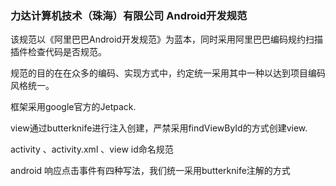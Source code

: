 ### 力达计算机技术（珠海）有限公司 Android开发规范

该规范以《阿里巴巴Android开发规范》为蓝本，同时采用阿里巴巴编码规约扫描插件检查代码是否规范。

规范的目的在在众多的编码、实现方式中，约定统一采用其中一种以达到项目编码风格统一。

框架采用google官方的Jetpack.

view通过butterknife进行注入创建，严禁采用findViewById的方式创建view.

activity 、activity.xml 、view id命名规范

android 响应点击事件有四种写法，我们统一采用butterknife注解的方式
